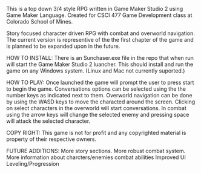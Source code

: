 This is a top down 3/4 style RPG written in Game Maker Studio 2 using Game Maker Language. 
Created for CSCI 477 Game Development class at Colorado School of Mines.

Story focused character driven RPG with combat and overworld navigation. The current 
version is representive of the the first chapter of the game and is planned to be expanded upon in the future. 

HOW TO INSTALL:
There is an Sunchaser.exe file in the repo that when run will start the Game Maker Studio 2 luancher. This should 
install and run the game on any Windows system. (Linux and Mac not currently suported.)

HOW TO PLAY:
Once launched the game will prompt the user to press start to begin the game. Conversations options can
be selected using the the number keys as indicated next to them. Overworld navigation can be done by 
using the WASD keys to move the characted around the screen. Clicking on select characters in the overworld will start conversations.
In combat using the arrow keys will change the selected enemy and pressing space will attack the selected character. 


COPY RIGHT:
This game is not for profit and any copyrighted material is property of their respective owners. 


FUTURE ADDITIONS:
More story sections.
More robust combat system.
More information about charcters/enemies combat abilities 
Improved UI
Leveling/Progression
